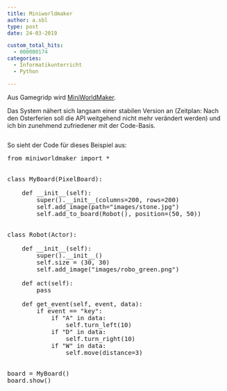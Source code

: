 ```yaml
---
title: Miniworldmaker
author: a.sbl
type: post
date: 24-03-2019

custom_total_hits:
  - 000000174
categories:
  - Informatikunterricht
  - Python

---
```

Aus Gamegridp wird [MiniWorldMaker][1].

Das System nähert sich langsam einer stabilen Version an (Zeitplan: Nach den Osterferien soll die API weitgehend nicht mehr verändert werden) und ich bin zunehmend zufriedener mit der Code-Basis.<figure class="wp-block-image">

<img src="https://it-teaching.de/wp/wp-content/uploads/2019/03/image.png" alt="" class="wp-image-399" /></figure> 

So sieht der Code für dieses Beispiel aus:

<pre class="EnlighterJSRAW" data-enlighter-language="python" data-enlighter-theme="" data-enlighter-highlight="" data-enlighter-linenumbers="" data-enlighter-lineoffset="" data-enlighter-title="" data-enlighter-group="">from miniworldmaker import *


class MyBoard(PixelBoard):

    def __init__(self):
        super().__init__(columns=200, rows=200)
        self.add_image(path="images/stone.jpg")
        self.add_to_board(Robot(), position=(50, 50))


class Robot(Actor):

    def __init__(self):
        super().__init__()
        self.size = (30, 30)
        self.add_image("images/robo_green.png")

    def act(self):
        pass

    def get_event(self, event, data):
        if event == "key":
            if "A" in data:
                self.turn_left(10)
            if "D" in data:
                self.turn_right(10)
            if "W" in data:
                self.move(distance=3)


board = MyBoard()
board.show()
</pre>

 [1]: http://miniworldmaker.it-teaching.de/